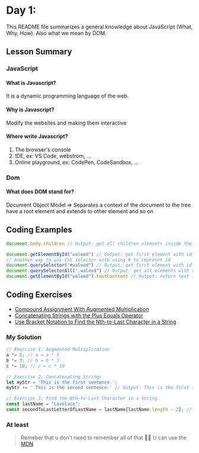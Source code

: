 # Day 1:


This README file summarizes a general knowledge about JavaScript (What, Why, How). Also what we mean by DOM.


## Lesson Summary

### JavaScript
#### What is Javascript? 
It is a dynamic programming language of the web. 
#### Why is Javascript? 
Modify the websites and making them interactive
#### Where write Javascript?
1. The browser's console 
2. IDE, ex: VS Code, webstrom, ...
3. Online playground, ex: CodePen, CodeSandbox, ...


### Dom
#### What does DOM stand for?
Document Object Model => Separates a context of the document to the tree have a root element and extends to other element and so on

## Coding Examples

```javascript
document.body.children // Output: get all children elemnets inside the element Body 

document.getElementById("waleed") // Output: get first element with id = 'waleed' 
// Another way to use CSS selector with using # to represnt id 
document.querySelector("#waleed") // Output: get first element with id = 'waleed' 
document.querySelectorAll(".waleed") // Output: get all elements with class = 'waleed'
document.getElementById("waleed").textContnent // Output: return text inside the id 'waleed'
```


## Coding Exercises

- [Compound Assignment With Augmented Multiplication](https://www.freecodecamp.org/learn/javascript-algorithms-and-data-structures/basic-javascript/compound-assignment-with-augmented-multiplication)
- [Concatenating Strings with the Plus Equals Operator](https://www.freecodecamp.org/learn/javascript-algorithms-and-data-structures/basic-javascript/concatenating-strings-with-the-plus-equals-operator)
- [Use Bracket Notation to Find the Nth-to-Last Character in a String](https://www.freecodecamp.org/learn/javascript-algorithms-and-data-structures/basic-javascript/use-bracket-notation-to-find-the-nth-to-last-character-in-a-string)

### My Solution

```javascript
// Exercise 1: Augmented Multiplication
a *= 5; // a = a * 5  
b *= 3; // b = b * 3
c *= 10; // c = c * 10

// Exercise 2: Concatenating Strings
let myStr = 'This is the first sentence.';
myStr += ' This is the second sentence.' // Output: This is the first sentence. This is the second sentence.

// Exercise 3: Find the Nth-to-Last Character in a String
const lastName = "Lovelace";
const secondToLastLetterOfLastName = lastName[lastName.length - 2]; // Output: c

```

### At least
> Remeber that u don't need to remember all of that 🤔🤔
> U can use the [MDN](https://developer.mozilla.org/en-US/)
